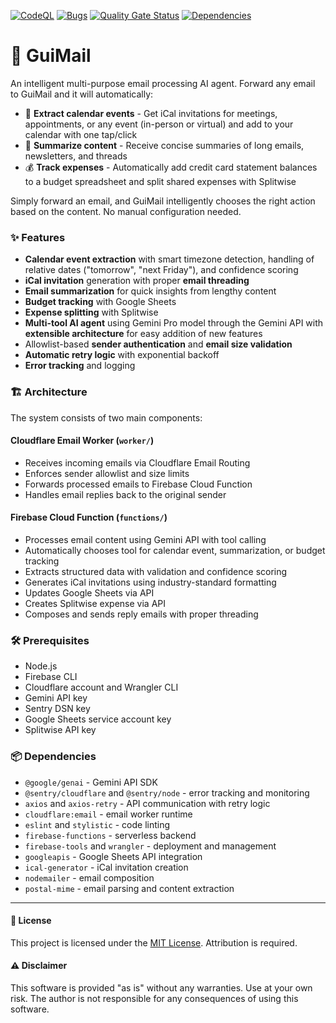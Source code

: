 [![CodeQL](https://github.com/guiruggiero/guimail/actions/workflows/github-code-scanning/codeql/badge.svg)](https://github.com/guiruggiero/guimail/actions/workflows/github-code-scanning/codeql)
[![Bugs](https://sonarcloud.io/api/project_badges/measure?project=guiruggiero_guimail&metric=bugs)](https://sonarcloud.io/summary/new_code?id=guiruggiero_guimail)
[![Quality Gate Status](https://sonarcloud.io/api/project_badges/measure?project=guiruggiero_guimail&metric=alert_status)](https://sonarcloud.io/summary/new_code?id=guiruggiero_guimail)
[![Dependencies](https://github.com/guiruggiero/guimail/actions/workflows/dependabot/dependabot-updates/badge.svg)](https://github.com/guiruggiero/guimail/actions/workflows/dependabot/dependabot-updates)

# 📧 GuiMail

An intelligent multi-purpose email processing AI agent. Forward any email to GuiMail and it will automatically:

- 📅 **Extract calendar events** - Get iCal invitations for meetings, appointments, or any event (in-person or virtual) and add to your calendar with one tap/click
- 📝 **Summarize content** - Receive concise summaries of long emails, newsletters, and threads
- 💰 **Track expenses** - Automatically add credit card statement balances to a budget spreadsheet and split shared expenses with Splitwise

Simply forward an email, and GuiMail intelligently chooses the right action based on the content. No manual configuration needed.

### ✨ Features

- **Calendar event extraction** with smart timezone detection, handling of relative dates ("tomorrow", "next Friday"), and confidence scoring
- **iCal invitation** generation with proper **email threading**
- **Email summarization** for quick insights from lengthy content
- **Budget tracking** with Google Sheets
- **Expense splitting** with Splitwise
- **Multi-tool AI agent** using Gemini Pro model through the Gemini API with **extensible architecture** for easy addition of new features
- Allowlist-based **sender authentication** and **email size validation**
- **Automatic retry logic** with exponential backoff
- **Error tracking** and logging

### 🏗️ Architecture

The system consists of two main components:

#### Cloudflare Email Worker (`worker/`)
- Receives incoming emails via Cloudflare Email Routing
- Enforces sender allowlist and size limits
- Forwards processed emails to Firebase Cloud Function
- Handles email replies back to the original sender

#### Firebase Cloud Function (`functions/`)
- Processes email content using Gemini API with tool calling
- Automatically chooses tool for calendar event, summarization, or budget tracking
- Extracts structured data with validation and confidence scoring
- Generates iCal invitations using industry-standard formatting
- Updates Google Sheets via API
- Creates Splitwise expense via API
- Composes and sends reply emails with proper threading

### 🛠️ Prerequisites
- Node.js
- Firebase CLI
- Cloudflare account and Wrangler CLI
- Gemini API key
- Sentry DSN key
- Google Sheets service account key
- Splitwise API key

### 📦 Dependencies
- `@google/genai` - Gemini API SDK
- `@sentry/cloudflare` and `@sentry/node` - error tracking and monitoring
- `axios` and `axios-retry` - API communication with retry logic
- `cloudflare:email` - email worker runtime
- `eslint` and `stylistic` - code linting
- `firebase-functions` - serverless backend
- `firebase-tools` and `wrangler` - deployment and management
- `googleapis` - Google Sheets API integration
- `ical-generator` - iCal invitation creation
- `nodemailer` - email composition
- `postal-mime` - email parsing and content extraction

---

#### 📄 License
This project is licensed under the [MIT License](LICENSE). Attribution is required.

#### ⚠️ Disclaimer
This software is provided "as is" without any warranties. Use at your own risk. The author is not responsible for any consequences of using this software.
